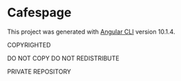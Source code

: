 # Cafespage

This project was generated with [Angular CLI](https://github.com/angular/angular-cli) version 10.1.4.

COPYRIGHTED

DO NOT COPY DO NOT REDISTRIBUTE

PRIVATE REPOSITORY
